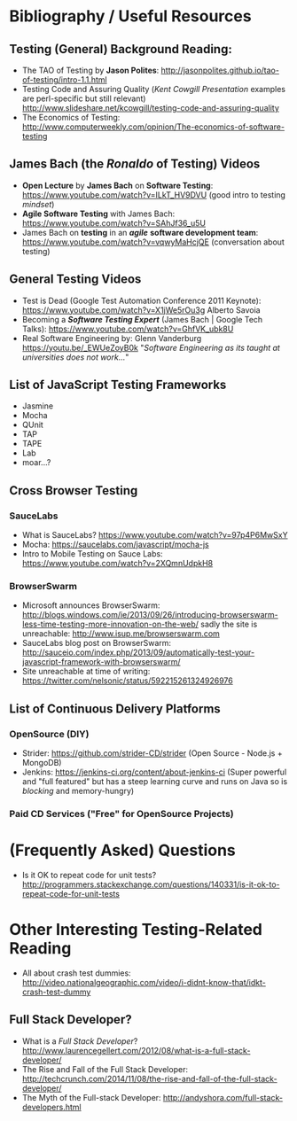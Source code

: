 
# Bibliography / Useful Resources

## Testing (General) Background Reading:

+ The TAO of Testing by **Jason Polites**:
http://jasonpolites.github.io/tao-of-testing/intro-1.1.html
+ Testing Code and Assuring Quality (*Kent Cowgill Presentation*
  examples are perl-specific but still relevant)
http://www.slideshare.net/kcowgill/testing-code-and-assuring-quality
+ The Economics of Testing:
http://www.computerweekly.com/opinion/The-economics-of-software-testing

## James Bach (the *Ronaldo* of Testing) Videos

+ **Open Lecture** by **James Bach** on **Software Testing**:
https://www.youtube.com/watch?v=ILkT_HV9DVU (good intro to testing *mindset*)
+ **Agile Software Testing** with James Bach:
https://www.youtube.com/watch?v=SAhJf36_u5U
+ James Bach on **testing** in an ***agile*** **software development team**:
https://www.youtube.com/watch?v=vqwyMaHcjQE
(conversation about testing)


## General Testing Videos

+ Test is Dead (Google Test Automation Conference 2011 Keynote):
https://www.youtube.com/watch?v=X1jWe5rOu3g Alberto Savoia
+ Becoming a ***Software Testing Expert*** (James Bach | Google Tech Talks):
https://www.youtube.com/watch?v=GhfVK_ubk8U
+ Real Software Engineering by: Glenn Vanderburg
https://youtu.be/_EWUeZoyB0k
"*Software Engineering as its taught at universities does not work...*"

## List of JavaScript Testing Frameworks

+ Jasmine
+ Mocha
+ QUnit
+ TAP
+ TAPE
+ Lab
+ moar...?


## Cross Browser Testing

### SauceLabs

+ What is SauceLabs? https://www.youtube.com/watch?v=97p4P6MwSxY
+ Mocha: https://saucelabs.com/javascript/mocha-js
+ Intro to Mobile Testing on Sauce Labs:
https://www.youtube.com/watch?v=2XQmnUdpkH8


### BrowserSwarm

+ Microsoft announces BrowserSwarm:
http://blogs.windows.com/ie/2013/09/26/introducing-browserswarm-less-time-testing-more-innovation-on-the-web/ sadly the site is unreachable: http://www.isup.me/browserswarm.com
+ SauceLabs blog post on BrowserSwarm: http://sauceio.com/index.php/2013/09/automatically-test-your-javascript-framework-with-browserswarm/
+ Site unreachable at time of writing: https://twitter.com/nelsonic/status/592215261324926976



## List of Continuous Delivery Platforms



### OpenSource (DIY)

+ Strider: https://github.com/strider-CD/strider
(Open Source - Node.js + MongoDB)
+ Jenkins: https://jenkins-ci.org/content/about-jenkins-ci
(Super powerful and "full featured" but has a steep learning curve
and runs on Java so is *blocking* and memory-hungry)

### Paid CD Services ("Free" for OpenSource Projects)


# (Frequently Asked) Questions

+ Is it OK to repeat code for unit tests?  http://programmers.stackexchange.com/questions/140331/is-it-ok-to-repeat-code-for-unit-tests


# Other Interesting Testing-Related Reading

+ All about crash test dummies:
http://video.nationalgeographic.com/video/i-didnt-know-that/idkt-crash-test-dummy


## Full Stack Developer?

+ What is a *Full Stack Developer*?
http://www.laurencegellert.com/2012/08/what-is-a-full-stack-developer/
+ The Rise and Fall of the Full Stack Developer:
http://techcrunch.com/2014/11/08/the-rise-and-fall-of-the-full-stack-developer/
+ The Myth of the Full-stack Developer:
http://andyshora.com/full-stack-developers.html
